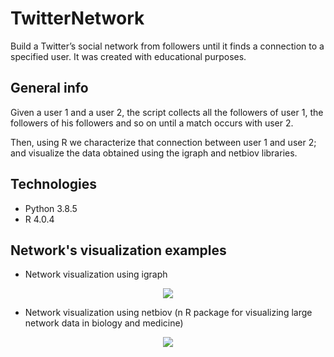 # TwitterNetwork

Build a Twitter’s social network from followers until it finds a connection to a specified user. It was created with educational purposes.

## General info
Given a user 1 and a user 2, the script collects all the followers of user 1, the followers of his followers and so on until a match occurs with user 2.

Then, using R we characterize that connection between user 1 and user 2; and visualize the data obtained using the igraph and netbiov libraries.  

## Technologies
- Python 3.8.5
- R 4.0.4

## Network's visualization examples
- Network visualization using igraph

<p align="center">
  <img src="igraph_network.svg" />
</p>


- Network visualization using netbiov (n R package for visualizing large network data in biology and medicine)

<p align="center">
  <img src="netbiov_network.svg" />
</p>
